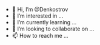 - 👋 Hi, I’m @Denkostrov
- 👀 I’m interested in ...
- 🌱 I’m currently learning ...
- 💞️ I’m looking to collaborate on ...
- 📫 How to reach me ...

<!---
Denkostrov/Denkostrov is a ✨ special ✨ repository because its `README.md` (this file) appears on your GitHub profile.
You can click the Preview link to take a look at your changes.
--->
